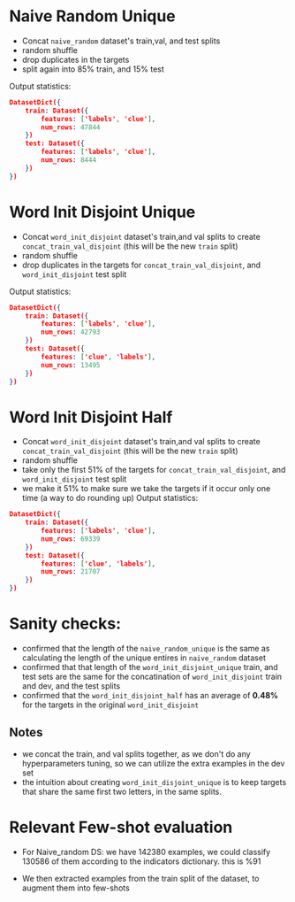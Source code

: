 # Naive Random Unique
* Concat `naive_random` dataset's train,val, and test splits
* random shuffle
* drop duplicates in the targets
* split again into 85% train, and 15% test

Output statistics:
```json
DatasetDict({
    train: Dataset({
        features: ['labels', 'clue'],
        num_rows: 47844
    })
    test: Dataset({
        features: ['labels', 'clue'],
        num_rows: 8444
    })
})
```

# Word Init Disjoint Unique
* Concat `word_init_disjoint` dataset's train,and val splits to create `concat_train_val_disjoint` (this will be the new `train` split)
* random shuffle
* drop duplicates in the targets for `concat_train_val_disjoint`, and `word_init_disjoint` test split

Output statistics:
```json
DatasetDict({
    train: Dataset({
        features: ['labels', 'clue'],
        num_rows: 42793
    })
    test: Dataset({
        features: ['clue', 'labels'],
        num_rows: 13495
    })
})
```

# Word Init Disjoint Half 
* Concat `word_init_disjoint` dataset's train,and val splits to create `concat_train_val_disjoint` (this will be the new `train` split)
* random shuffle
* take only the first 51% of the targets for `concat_train_val_disjoint`, and `word_init_disjoint` test split
* we make it 51% to make sure we take the targets if it occur only one time (a way to do rounding up)
Output statistics:
```json
DatasetDict({
    train: Dataset({
        features: ['labels', 'clue'],
        num_rows: 69339
    })
    test: Dataset({
        features: ['clue', 'labels'],
        num_rows: 21707
    })
})
```



# Sanity checks:
* confirmed that the length of the `naive_random_unique` is the same as calculating the length of the unique entires in `naive_random` dataset
* confirmed that that length of the `word_init_disjoint_unique` train, and test sets are the same for  the concatination of `word_init_disjoint` train and dev, and the test splits
* confirmed that the `word_init_disjoint_half` has an average of **0.48%** for the targets in the original `word_init_disjoint`  

## Notes
* we concat the train, and val splits together, as we don't do any hyperparameters tuning, so we can utilize the extra examples in the dev set
* the intuition about creating `word_init_disjoint_unique` is to keep targets that share the same first two letters, in the same splits.


# Relevant Few-shot evaluation


* For Naive_random DS: we have 142380 examples, we could classify 130586 of them according to the indicators dictionary. this is %91

* We then extracted examples from the train split of the dataset, to augment them into few-shots


